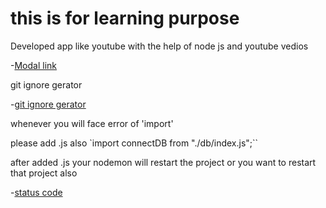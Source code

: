 # this is for learning purpose 

Developed app like youtube with the help of node js and youtube vedios

-[Modal link](https://app.eraser.io/workspace/YtPqZ1VogxGy1jzIDkzj?origin=share)

git ignore gerator

-[git ignore gerator](https://mrkandreev.name/snippets/gitignore-generator/#Node)

whenever you will face error of 'import' 

please add .js also `import connectDB from "./db/index.js";``

after added .js your nodemon will restart the project or you want to restart that project also

-[status code](https://developer.mozilla.org/en-US/docs/Web/HTTP/Status)